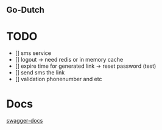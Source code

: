 ## Go-Dutch

# TODO

- [] sms service
- [] logout -> need redis or in memory cache
- [] expire time for generated link -> reset password (test)
- [] send sms the link
- [] validation phonenumber and etc

# Docs
[swagger-docs](https://go-dutch.iran.liara.run/api-docs/)

